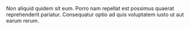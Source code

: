 Non aliquid quidem sit eum. Porro nam repellat est possimus quaerat reprehenderit pariatur. Consequatur optio ad quis voluptatem iusto ut aut earum rerum.